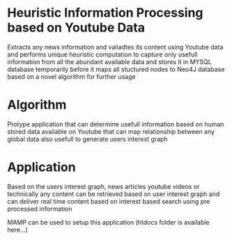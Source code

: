 Heuristic Information Processing based on Youtube Data
======================================================

Extracts any news information and valiadtes its content using Youtube data and performs unique heuristic computation 
to capture only usefull information from all the abundant available data and stores it in MYSQL database temporarily before 
it maps all stuctured nodes to Neo4J database based on a novel algorithm
for further usage

Algorithm
=========
Protype application that can determine usefull information based on human stored data available on
Youtube that can map relationship between any global data also usefull to generate users interest graph

Application
===========
Based on the users interest graph, news articles youtube videos or technically any content can be retrieved based on user 
interest graph and can deliver real time content based on interest based search using pre processed information

MAMP can be used to setup this application (htdocs folder is available here...)
